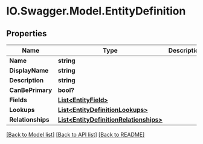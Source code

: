 # IO.Swagger.Model.EntityDefinition
## Properties

Name | Type | Description | Notes
------------ | ------------- | ------------- | -------------
**Name** | **string** |  | [optional] 
**DisplayName** | **string** |  | [optional] 
**Description** | **string** |  | [optional] 
**CanBePrimary** | **bool?** |  | [optional] 
**Fields** | [**List&lt;EntityField&gt;**](EntityField.md) |  | [optional] 
**Lookups** | [**List&lt;EntityDefinitionLookups&gt;**](EntityDefinitionLookups.md) |  | [optional] 
**Relationships** | [**List&lt;EntityDefinitionRelationships&gt;**](EntityDefinitionRelationships.md) |  | [optional] 

[[Back to Model list]](../README.md#documentation-for-models) [[Back to API list]](../README.md#documentation-for-api-endpoints) [[Back to README]](../README.md)

